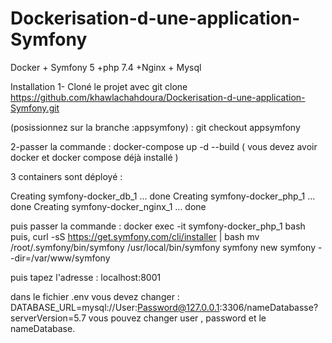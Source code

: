 # Dockerisation-d-une-application-Symfony

Docker + Symfony 5 +php 7.4 +Nginx + Mysql 

Installation
1- Cloné le projet avec git clone https://github.com/khawlachahdoura/Dockerisation-d-une-application-Symfony.git

(posissionnez sur la branche :appsymfony) : git checkout appsymfony

2-passer la commande : docker-compose up -d --build ( vous devez avoir docker et docker compose déjà installé )

 3 containers sont déployé :

Creating symfony-docker_db_1    ... done
Creating symfony-docker_php_1   ... done
Creating symfony-docker_nginx_1 ... done

puis passer la commande :
docker exec -it  symfony-docker_php_1 bash
puis, 
curl -sS https://get.symfony.com/cli/installer | bash
mv /root/.symfony/bin/symfony /usr/local/bin/symfony
symfony new symfony --dir=/var/www/symfony

puis tapez l'adresse : localhost:8001 

dans le fichier .env vous devez changer :
DATABASE_URL=mysql://User:Password@127.0.0.1:3306/nameDatabasse?serverVersion=5.7
 vous pouvez changer user , password et le nameDatabase.
